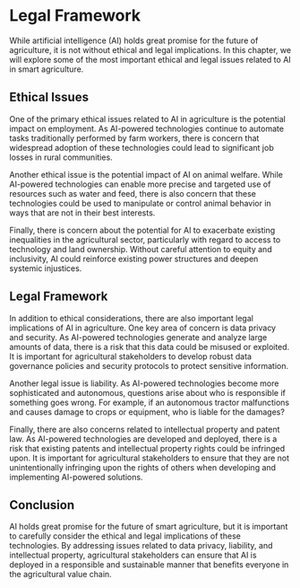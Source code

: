 Legal Framework
=======================================================================================

While artificial intelligence (AI) holds great promise for the future of agriculture, it is not without ethical and legal implications. In this chapter, we will explore some of the most important ethical and legal issues related to AI in smart agriculture.

Ethical Issues
--------------

One of the primary ethical issues related to AI in agriculture is the potential impact on employment. As AI-powered technologies continue to automate tasks traditionally performed by farm workers, there is concern that widespread adoption of these technologies could lead to significant job losses in rural communities.

Another ethical issue is the potential impact of AI on animal welfare. While AI-powered technologies can enable more precise and targeted use of resources such as water and feed, there is also concern that these technologies could be used to manipulate or control animal behavior in ways that are not in their best interests.

Finally, there is concern about the potential for AI to exacerbate existing inequalities in the agricultural sector, particularly with regard to access to technology and land ownership. Without careful attention to equity and inclusivity, AI could reinforce existing power structures and deepen systemic injustices.

Legal Framework
---------------

In addition to ethical considerations, there are also important legal implications of AI in agriculture. One key area of concern is data privacy and security. As AI-powered technologies generate and analyze large amounts of data, there is a risk that this data could be misused or exploited. It is important for agricultural stakeholders to develop robust data governance policies and security protocols to protect sensitive information.

Another legal issue is liability. As AI-powered technologies become more sophisticated and autonomous, questions arise about who is responsible if something goes wrong. For example, if an autonomous tractor malfunctions and causes damage to crops or equipment, who is liable for the damages?

Finally, there are also concerns related to intellectual property and patent law. As AI-powered technologies are developed and deployed, there is a risk that existing patents and intellectual property rights could be infringed upon. It is important for agricultural stakeholders to ensure that they are not unintentionally infringing upon the rights of others when developing and implementing AI-powered solutions.

Conclusion
----------

AI holds great promise for the future of smart agriculture, but it is important to carefully consider the ethical and legal implications of these technologies. By addressing issues related to data privacy, liability, and intellectual property, agricultural stakeholders can ensure that AI is deployed in a responsible and sustainable manner that benefits everyone in the agricultural value chain.
